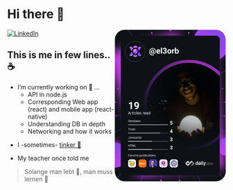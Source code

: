 # Hi there 👋

<div align="left">
  <a href="https://www.linkedin.com/in/khaled-elorbany/">
    <img
      src="https://img.shields.io/static/v1?logo=linkedin&style=flat-square&color=0072b1&label=LinkedIn&message=%E2%98%86"
      alt="LinkedIn"
    />
  </a>

  <a href="https://app.daily.dev/el3orb">
    <img
      alt="sometimes I like to read 📖"
      width="256"
      align="right"
      src="https://raw.githubusercontent.com/KhaledElOrbany/KhaledElOrbany/devcard/devcard.svg"
    />
  </a>
</div>

## This is me in few lines.. ☕

- I’m currently working on 🔭 ... 
  - API in node.js
  - Corresponding Web app (react) and mobile app (react-native)
  - Understanding DB in depth
  - Networking and how it works

* I -sometimes- [tinker 🔧](https://github.com/KhaledElOrbany/tinkering)

* My teacher once told me
> Solange man lebt 🌱,  man muss lernen 🙇
